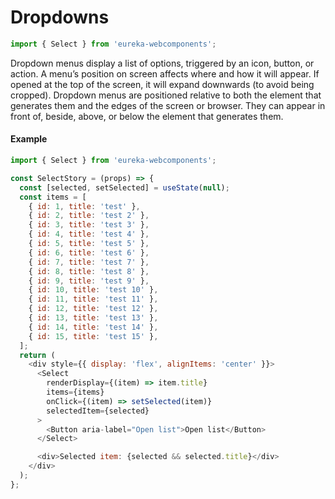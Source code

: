 # Dropdowns

```js
import { Select } from 'eureka-webcomponents';
```

<!-- Brief summary of what the component is, and what it's for. -->

Dropdown menus display a list of options, triggered by an icon, button, or action. A menu’s position on screen affects where and how it will appear. If opened at the top of the screen, it will expand downwards (to avoid being cropped). Dropdown menus are positioned relative to both the element that generates them and the edges of the screen or browser. They can appear in front of, beside, above, or below the element that generates them.

<!-- STORY -->

#### Example

```js
import { Select } from 'eureka-webcomponents';

const SelectStory = (props) => {
  const [selected, setSelected] = useState(null);
  const items = [
    { id: 1, title: 'test' },
    { id: 2, title: 'test 2' },
    { id: 3, title: 'test 3' },
    { id: 4, title: 'test 4' },
    { id: 5, title: 'test 5' },
    { id: 6, title: 'test 6' },
    { id: 7, title: 'test 7' },
    { id: 8, title: 'test 8' },
    { id: 9, title: 'test 9' },
    { id: 10, title: 'test 10' },
    { id: 11, title: 'test 11' },
    { id: 12, title: 'test 12' },
    { id: 13, title: 'test 13' },
    { id: 14, title: 'test 14' },
    { id: 15, title: 'test 15' },
  ];
  return (
    <div style={{ display: 'flex', alignItems: 'center' }}>
      <Select
        renderDisplay={(item) => item.title}
        items={items}
        onClick={(item) => setSelected(item)}
        selectedItem={selected}
      >
        <Button aria-label="Open list">Open list</Button>
      </Select>

      <div>Selected item: {selected && selected.title}</div>
    </div>
  );
};
```

<!-- STORY HIDE START -->

<!-- STORY HIDE END -->
